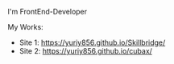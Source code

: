 I'm FrontEnd-Developer

My Works: 
 - Site 1: https://yuriy856.github.io/Skillbridge/
 - Site 2: https://yuriy856.github.io/cubax/
